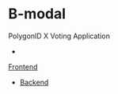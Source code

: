 # B-modal
  PolygonID X Voting Application

 -
[Frontend](https://github.com/Logeshvarman/B-MODAL/blob/main/src/PolygonIDVerifier.js)
  - [Backend](https://github.com/Logeshvarman/vc-server/)